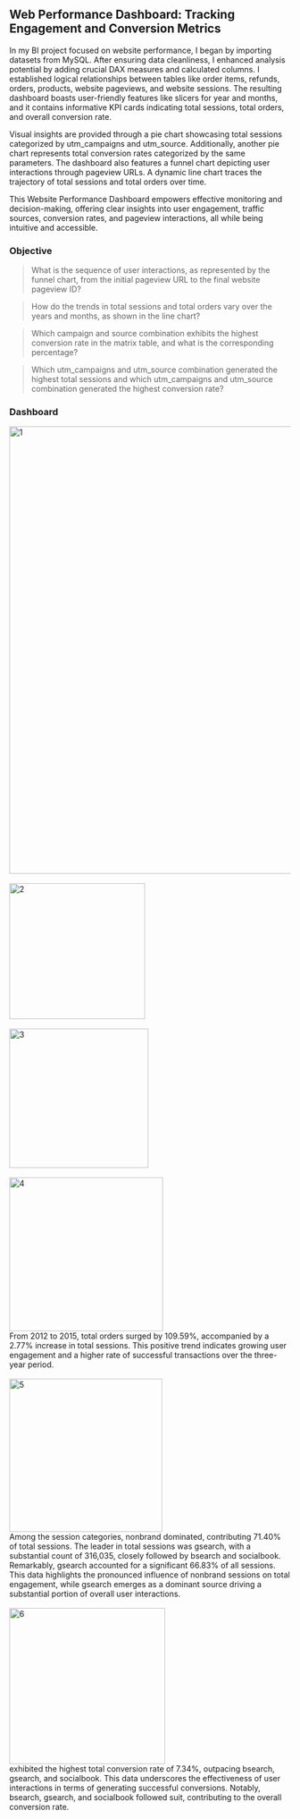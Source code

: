## Web Performance Dashboard: Tracking Engagement and Conversion Metrics

In my BI project focused on website performance, I began by importing datasets from MySQL. After ensuring data cleanliness, I enhanced analysis potential by adding crucial DAX measures and calculated columns. I established logical relationships between tables like order items, refunds, orders, products, website pageviews, and website sessions. The resulting dashboard boasts user-friendly features like slicers for year and months, and it contains informative KPI cards indicating total sessions, total orders, and overall conversion rate.

Visual insights are provided through a pie chart showcasing total sessions categorized by utm_campaigns and utm_source. Additionally, another pie chart represents total conversion rates categorized by the same parameters. The dashboard also features a funnel chart depicting user interactions through pageview URLs. A dynamic line chart traces the trajectory of total sessions and total orders over time.

This Website Performance Dashboard empowers effective monitoring and decision-making, offering clear insights into user engagement, traffic sources, conversion rates, and pageview interactions, all while being intuitive and accessible.

### Objective
>What is the sequence of user interactions, as represented by the funnel chart, from the initial pageview URL to the final website pageview ID?

>How do the trends in total sessions and total orders vary over the years and months, as shown in the line chart?

> Which campaign and source combination exhibits the highest conversion rate in the matrix table, and what is the corresponding percentage?

>Which utm_campaigns and utm_source combination generated the highest total sessions and which utm_campaigns and utm_source combination generated the highest conversion rate?

### Dashboard
<img width="800" alt="1" src="https://github.com/ayushpanchal909/Web-Performance-Dashboard-Tracking-Engagement-and-Conversion-Metrics/assets/142341609/30283720-1dcc-452a-9846-01f08a3a9ceb">

<br>
<br>
<img width="243" alt="2" src="https://github.com/ayushpanchal909/Web-Performance-Dashboard-Tracking-Engagement-and-Conversion-Metrics/assets/142341609/a2e72195-580e-4fae-b1d7-1c4d01066ffc">
<br>
<br>
<img width="249" alt="3" src="https://github.com/ayushpanchal909/Web-Performance-Dashboard-Tracking-Engagement-and-Conversion-Metrics/assets/142341609/1b9d922e-a9f7-4309-9151-5a40e230ee4e">
<br>
<br>
<img width="275" alt="4" src="https://github.com/ayushpanchal909/Web-Performance-Dashboard-Tracking-Engagement-and-Conversion-Metrics/assets/142341609/5c6bd450-4073-4fe3-a206-8946cd4ab221">
<br>
From 2012 to 2015, total orders surged by 109.59%, accompanied by a 2.77% increase in total sessions. This positive trend indicates growing user engagement and a higher rate of successful transactions over the three-year period.
<br>
<br>
<img width="274" alt="5" src="https://github.com/ayushpanchal909/Web-Performance-Dashboard-Tracking-Engagement-and-Conversion-Metrics/assets/142341609/ee5a69ef-74a1-46b6-ad4b-1c9889a8f8d9">
<br>
Among the session categories, nonbrand dominated, contributing 71.40% of total sessions. The leader in total sessions was gsearch, with a substantial count of 316,035, closely followed by bsearch and socialbook. Remarkably, gsearch accounted for a significant 66.83% of all sessions. This data highlights the pronounced influence of nonbrand sessions on total engagement, while gsearch emerges as a dominant source driving a substantial portion of overall user interactions.
<br>
<br>
<img width="279" alt="6" src="https://github.com/ayushpanchal909/Web-Performance-Dashboard-Tracking-Engagement-and-Conversion-Metrics/assets/142341609/72774341-0f95-41d3-8d89-760324a860e0">
<br>
exhibited the highest total conversion rate of 7.34%, outpacing bsearch, gsearch, and socialbook. This data underscores the effectiveness of  user interactions in terms of generating successful conversions. Notably, bsearch, gsearch, and socialbook followed suit, contributing to the overall conversion rate.

